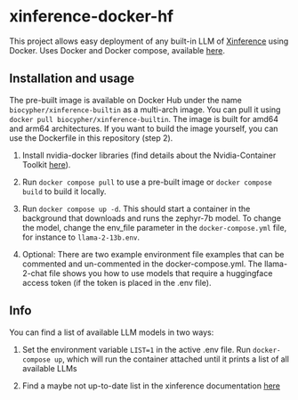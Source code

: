 # xinference-docker-hf

This project allows easy deployment of any built-in LLM of
[Xinference](https://github.com/xorbitsai/inference) using Docker. Uses Docker
and Docker compose, available [here](https://docs.docker.com/get-docker/).

## Installation and usage

The pre-built image is available on Docker Hub under the name
`biocypher/xinference-builtin` as a multi-arch image. You can pull it using
`docker pull biocypher/xinference-builtin`. The image is built for amd64 and
arm64 architectures. If you want to build the image yourself, you can use the
Dockerfile in this repository (step 2).

1. Install nvidia-docker libraries (find details about the Nvidia-Container
Toolkit [here](https://hub.docker.com/r/nvidia/cuda)).

2. Run `docker compose pull` to use a pre-built image or `docker compose build`
to build it locally.

3. Run `docker compose up -d`. This should start a container in the background
that downloads and runs the zephyr-7b model. To change the model, change the
env_file parameter in the `docker-compose.yml` file, for instance to
`llama-2-13b.env`.

4. Optional: There are two example environment file examples that can be
commented and un-commented in the docker-compose.yml. The llama-2-chat file
shows you how to use models that require a huggingface access token (if the
token is placed in the .env file).

## Info

You can find a list of available LLM models in two ways:

1. Set the environment variable `LIST=1` in the active .env file. Run
`docker-compose up`, which will run the container attached until it prints a
list of all available LLMs

2. Find a maybe not up-to-date list in the xinference documentation
[here](https://inference.readthedocs.io/en/latest/models/builtin/index.html)
